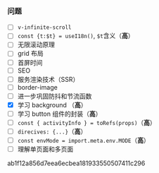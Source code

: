 ### 问题

- [ ] `v-infinite-scroll`
- [ ] `const {t:$t} = useI18n()`, `$t`含义（**高**）
- [ ] 无限滚动原理
- [ ] grid 布局
- [ ] 首屏时间
- [ ] SEO 
- [ ] 服务渲染技术（SSR）
- [ ] border-image
- [ ] 进一步巩固防抖和节流函数
- [x] 学习 background （**高**）
- [ ] 学习 button 组件的封装（**高**）
- [ ] `const { activityInfo } = toRefs(props)`（**高**）
- [ ] `direcives: {...}`（**高**）
- [ ] `const envMode = import.meta.env.MODE`（**高**）
- [ ] 理解单页面和多页面

ab1f12a856d7eea6ecbea181933550507411c296